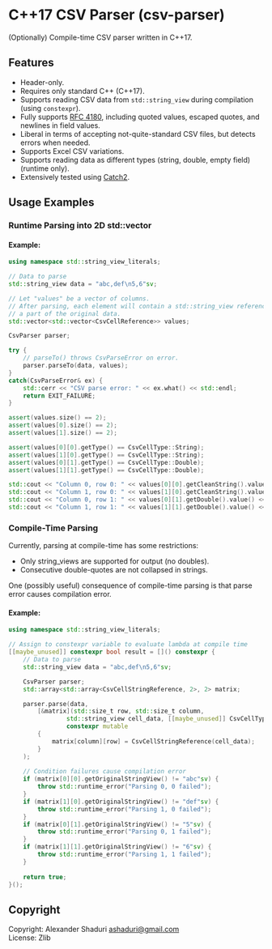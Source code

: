 # C++17 CSV Parser (csv-parser)
(Optionally) Compile-time CSV parser written in C++17.

## Features
- Header-only.
- Requires only standard C++ (C++17).
- Supports reading CSV data from `std::string_view` during compilation (using `constexpr`).
- Fully supports [RFC 4180](https://www.ietf.org/rfc/rfc4180.txt), including quoted values, escaped quotes, and newlines in field values.
- Liberal in terms of accepting not-quite-standard CSV files, but detects errors when needed.
- Supports Excel CSV variations.
- Supports reading data as different types (string, double, empty field) (runtime only).
- Extensively tested using [Catch2](https://github.com/catchorg/Catch2).

## Usage Examples

### Runtime Parsing into 2D std::vector

#### Example:

``` C++
using namespace std::string_view_literals;

// Data to parse
std::string_view data = "abc,def\n5,6"sv;

// Let "values" be a vector of columns.
// After parsing, each element will contain a std::string_view referencing
// a part of the original data.
std::vector<std::vector<CsvCellReference>> values;

CsvParser parser;

try {
    // parseTo() throws CsvParseError on error.
    parser.parseTo(data, values);
}
catch(CsvParseError& ex) {
    std::cerr << "CSV parse error: " << ex.what() << std::endl;
    return EXIT_FAILURE;
}

assert(values.size() == 2);
assert(values[0].size() == 2);
assert(values[1].size() == 2);

assert(values[0][0].getType() == CsvCellType::String);
assert(values[1][0].getType() == CsvCellType::String);
assert(values[0][1].getType() == CsvCellType::Double);
assert(values[1][1].getType() == CsvCellType::Double);

std::cout << "Column 0, row 0: " << values[0][0].getCleanString().value() << std::endl;  // abc
std::cout << "Column 1, row 0: " << values[1][0].getCleanString().value() << std::endl;  // def
std::cout << "Column 0, row 1: " << values[0][1].getDouble().value() << std::endl;  // 5
std::cout << "Column 1, row 1: " << values[1][1].getDouble().value() << std::endl;  // 6
```

### Compile-Time Parsing

Currently, parsing at compile-time has some restrictions:
- Only string_views are supported for output (no doubles).
- Consecutive double-quotes are not collapsed in strings.

One (possibly useful) consequence of compile-time parsing is that parse error causes compilation error. 

#### Example:
``` C++
using namespace std::string_view_literals;

// Assign to constexpr variable to evaluate lambda at compile time
[[maybe_unused]] constexpr bool result = []() constexpr {
    // Data to parse
    std::string_view data = "abc,def\n5,6"sv;

    CsvParser parser;
    std::array<std::array<CsvCellStringReference, 2>, 2> matrix;

    parser.parse(data,
        [&matrix](std::size_t row, std::size_t column,
                std::string_view cell_data, [[maybe_unused]] CsvCellTypeHint hint)
                constexpr mutable
        {
            matrix[column][row] = CsvCellStringReference(cell_data);
        }
    );
    
    // Condition failures cause compilation error
    if (matrix[0][0].getOriginalStringView() != "abc"sv) {
        throw std::runtime_error("Parsing 0, 0 failed");
    }
    if (matrix[1][0].getOriginalStringView() != "def"sv) {
        throw std::runtime_error("Parsing 1, 0 failed");
    }
    if (matrix[0][1].getOriginalStringView() != "5"sv) {
        throw std::runtime_error("Parsing 0, 1 failed");
    }
    if (matrix[1][1].getOriginalStringView() != "6"sv) {
        throw std::runtime_error("Parsing 1, 1 failed");
    }
    
    return true;
}();
```


## Copyright

Copyright: Alexander Shaduri <ashaduri@gmail.com>   
License: Zlib
